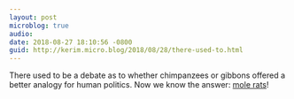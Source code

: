```yaml
---
layout: post
microblog: true
audio: 
date: 2018-08-27 18:10:56 -0800
guid: http://kerim.micro.blog/2018/08/28/there-used-to.html
---
```

There used to be a debate as to whether chimpanzees or gibbons offered a better analogy for human politics. Now we know the answer: [mole rats](https://www.theatlantic.com/science/archive/2018/08/naked-mole-rats-eat-poop/568519/)!
